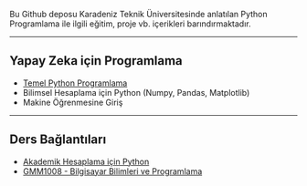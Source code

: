 Bu Github deposu Karadeniz Teknik Üniversitesinde anlatılan Python Programlama ile ilgili eğitim, proje vb. içerikleri barındırmaktadır.

---
## Yapay Zeka için Programlama
* [Temel Python Programlama](0-python-intro.md)
* Bilimsel Hesaplama için Python (Numpy, Pandas, Matplotlib)
* Makine Öğrenmesine Giriş

---

## Ders Bağlantıları
* [Akademik Hesaplama için Python](academic-python.md)
* [GMM1008 - Bilgisayar Bilimleri ve Programlama](GMM-1008.md)
